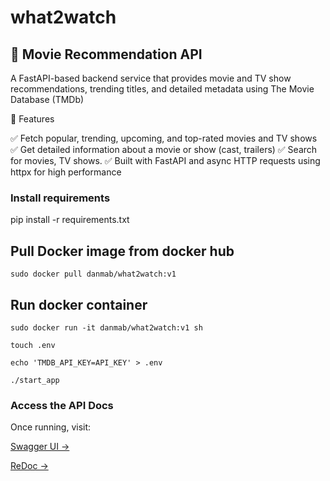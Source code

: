 # what2watch

## 🎥 Movie Recommendation API

A FastAPI-based backend service that provides movie and TV show recommendations, trending titles, and detailed metadata using The Movie Database (TMDb)

🚀 Features

✅ Fetch popular, trending, upcoming, and top-rated movies and TV shows
✅ Get detailed information about a movie or show (cast, trailers)
✅ Search for movies, TV shows.
✅ Built with FastAPI and async HTTP requests using httpx for high performance

### Install requirements

pip install -r requirements.txt

## Pull Docker image from docker hub

```
sudo docker pull danmab/what2watch:v1
```

## Run docker container

```
sudo docker run -it danmab/what2watch:v1 sh

```

```
touch .env
```

```
echo 'TMDB_API_KEY=API_KEY' > .env
```

```
./start_app
```

### Access the API Docs

Once running, visit:

[Swagger UI →](https://what2watch-1gh0.onrender.com/docs)

[ReDoc →](https://what2watch-1gh0.onrender.com/redoc)

```

```
